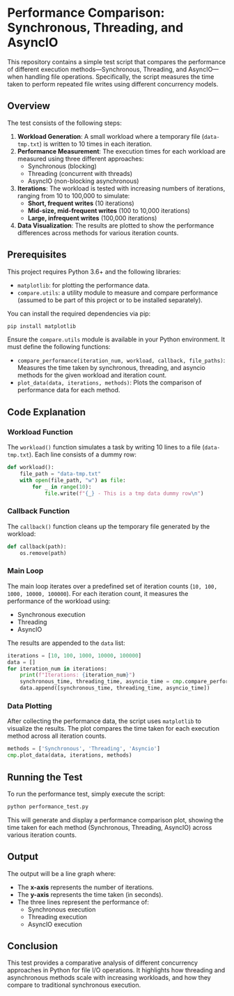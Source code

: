 # Performance Comparison: Synchronous, Threading, and AsyncIO

This repository contains a simple test script that compares the performance of different execution methods—Synchronous, Threading, and AsyncIO—when handling file operations. Specifically, the script measures the time taken to perform repeated file writes using different concurrency models.

## Overview

The test consists of the following steps:

1. **Workload Generation**: A small workload where a temporary file (`data-tmp.txt`) is written to 10 times in each iteration.
2. **Performance Measurement**: The execution times for each workload are measured using three different approaches:
   - Synchronous (blocking)
   - Threading (concurrent with threads)
   - AsyncIO (non-blocking asynchronous)
3. **Iterations**: The workload is tested with increasing numbers of iterations, ranging from 10 to 100,000 to simulate:
   - **Short, frequent writes** (10 iterations)
   - **Mid-size, mid-frequent writes** (100 to 10,000 iterations)
   - **Large, infrequent writes** (100,000 iterations)
4. **Data Visualization**: The results are plotted to show the performance differences across methods for various iteration counts.

## Prerequisites

This project requires Python 3.6+ and the following libraries:

- `matplotlib`: for plotting the performance data.
- `compare.utils`: a utility module to measure and compare performance (assumed to be part of this project or to be installed separately).

You can install the required dependencies via pip:

```bash
pip install matplotlib
```

Ensure the `compare.utils` module is available in your Python environment. It must define the following functions:

- `compare_performance(iteration_num, workload, callback, file_paths)`: Measures the time taken by synchronous, threading, and asyncio methods for the given workload and iteration count.
- `plot_data(data, iterations, methods)`: Plots the comparison of performance data for each method.

## Code Explanation

### Workload Function

The `workload()` function simulates a task by writing 10 lines to a file (`data-tmp.txt`). Each line consists of a dummy row:

```python
def workload():
    file_path = "data-tmp.txt"
    with open(file_path, "w") as file:
        for _ in range(10):
            file.write(f"{_} - This is a tmp data dummy row\n")
```

### Callback Function

The `callback()` function cleans up the temporary file generated by the workload:

```python
def callback(path):
    os.remove(path)
```

### Main Loop

The main loop iterates over a predefined set of iteration counts (`10, 100, 1000, 10000, 100000`). For each iteration count, it measures the performance of the workload using:

- Synchronous execution
- Threading
- AsyncIO

The results are appended to the `data` list:

```python
iterations = [10, 100, 1000, 10000, 100000]
data = []
for iteration_num in iterations:
    print(f"Iterations: {iteration_num}")
    synchronous_time, threading_time, asyncio_time = cmp.compare_performance(iteration_num, workload, callback, ["data-tmp.txt"])
    data.append([synchronous_time, threading_time, asyncio_time])
```

### Data Plotting

After collecting the performance data, the script uses `matplotlib` to visualize the results. The plot compares the time taken for each execution method across all iteration counts.

```python
methods = ['Synchronous', 'Threading', 'Asyncio']
cmp.plot_data(data, iterations, methods)
```

## Running the Test

To run the performance test, simply execute the script:

```bash
python performance_test.py
```

This will generate and display a performance comparison plot, showing the time taken for each method (Synchronous, Threading, AsyncIO) across various iteration counts.

## Output

The output will be a line graph where:

- The **x-axis** represents the number of iterations.
- The **y-axis** represents the time taken (in seconds).
- The three lines represent the performance of:
  - Synchronous execution
  - Threading execution
  - AsyncIO execution

## Conclusion

This test provides a comparative analysis of different concurrency approaches in Python for file I/O operations. It highlights how threading and asynchronous methods scale with increasing workloads, and how they compare to traditional synchronous execution.
